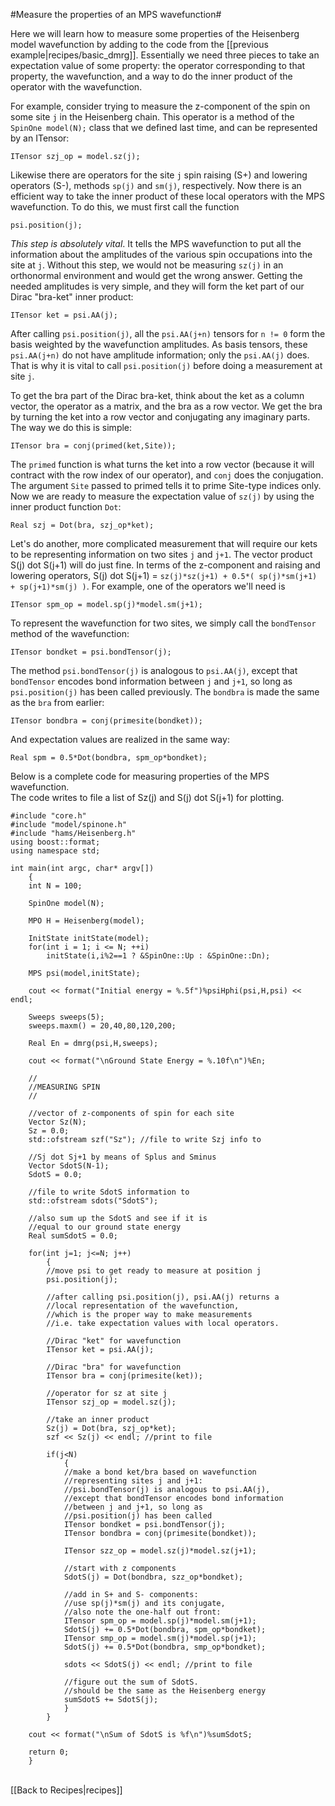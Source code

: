 #Measure the properties of an MPS wavefunction#

Here we will learn how to measure some properties of the
Heisenberg model wavefunction by adding to the code from the [[previous example|recipes/basic_dmrg]].
Essentially we need three pieces to take an expectation value of some property: the operator 
corresponding to that property, the wavefunction, and a way to do the inner
product of the operator with the wavefunction.

For example, consider trying to measure the z-component of
the spin on some site `j` in the Heisenberg chain. This operator is a method of the `SpinOne model(N);` class
that we defined last time, and can be represented by an ITensor:

    ITensor szj_op = model.sz(j);

Likewise there are operators for the site `j` spin raising (S+) and lowering operators (S-),
methods `sp(j)` and `sm(j)`, respectively.
Now there is an efficient way to take the inner product of these local operators with the MPS
wavefunction. To do this, we must first call the function

    psi.position(j);

_This step is absolutely vital_.  It tells the MPS wavefunction to put all the information
about the amplitudes of the various spin occupations into the site at `j`.
Without this step, we would not be measuring `sz(j)` in an orthonormal environment and would
get the wrong answer.  Getting the needed amplitudes is very simple, 
and they will form the ket part of our Dirac "bra-ket" inner product:

    ITensor ket = psi.AA(j);

After calling `psi.position(j)`, all the `psi.AA(j+n)` tensors for `n != 0` form
the basis weighted by the wavefunction amplitudes.
As basis tensors, these `psi.AA(j+n)` do not have amplitude information; only the `psi.AA(j)` does. 
That is why it is vital to call `psi.position(j)` before doing a measurement at site `j`.

To get the bra part of the Dirac bra-ket, think about the ket as a column vector, the operator
as a matrix, and the bra as a row vector.  We get the bra by turning the ket into a row vector and conjugating
any imaginary parts.  The way we do this is simple:

    ITensor bra = conj(primed(ket,Site));

The `primed` function is what turns the ket into a row vector (because it will contract with the 
row index of our operator), and `conj` does the conjugation. The argument `Site` passed to primed tells it
to prime Site-type indices only.
Now we are ready to measure the expectation value of `sz(j)` by using the inner product function `Dot`:

    Real szj = Dot(bra, szj_op*ket);

Let's do another, more complicated measurement that will require our kets to be representing information <!--'-->
on two sites `j` and `j+1`.  The vector product S(j) dot S(j+1) will do just fine.  In terms of the 
z-component and raising and lowering operators, S(j) dot S(j+1) = `sz(j)*sz(j+1) + 0.5*( sp(j)*sm(j+1) + sp(j+1)*sm(j) )`.
For example, one of the operators we'll need is <!--'-->

    ITensor spm_op = model.sp(j)*model.sm(j+1);

To represent the wavefunction for two sites, we simply call the `bondTensor` method of the wavefunction:

    ITensor bondket = psi.bondTensor(j); 

The method `psi.bondTensor(j)` is analogous to `psi.AA(j)`, except that 
`bondTensor` encodes bond information between `j` and `j+1`, so long as `psi.position(j)` has been called previously.
The `bondbra` is made the same as the `bra` from earlier:

    ITensor bondbra = conj(primesite(bondket));

And expectation values are realized in the same way:

    Real spm = 0.5*Dot(bondbra, spm_op*bondket);

Below is a complete code for measuring properties of the MPS wavefunction.  
The code writes to file a list of Sz(j) and S(j) dot S(j+1) for plotting.


    #include "core.h"
    #include "model/spinone.h"
    #include "hams/Heisenberg.h"
    using boost::format;
    using namespace std;

    int main(int argc, char* argv[])
        {
        int N = 100;

        SpinOne model(N);

        MPO H = Heisenberg(model);

        InitState initState(model);
        for(int i = 1; i <= N; ++i) 
            initState(i,i%2==1 ? &SpinOne::Up : &SpinOne::Dn);

        MPS psi(model,initState);

        cout << format("Initial energy = %.5f")%psiHphi(psi,H,psi) << endl;

        Sweeps sweeps(5);
        sweeps.maxm() = 20,40,80,120,200;

        Real En = dmrg(psi,H,sweeps);

        cout << format("\nGround State Energy = %.10f\n")%En;

        //
        //MEASURING SPIN
        //

        //vector of z-components of spin for each site
        Vector Sz(N);
        Sz = 0.0;
        std::ofstream szf("Sz"); //file to write Szj info to

        //Sj dot Sj+1 by means of Splus and Sminus
        Vector SdotS(N-1); 
        SdotS = 0.0;

        //file to write SdotS information to
        std::ofstream sdots("SdotS"); 

        //also sum up the SdotS and see if it is 
        //equal to our ground state energy
        Real sumSdotS = 0.0;

        for(int j=1; j<=N; j++) 
            {
            //move psi to get ready to measure at position j
            psi.position(j);

            //after calling psi.position(j), psi.AA(j) returns a 
            //local representation of the wavefunction,
            //which is the proper way to make measurements
            //i.e. take expectation values with local operators.

            //Dirac "ket" for wavefunction
            ITensor ket = psi.AA(j);

            //Dirac "bra" for wavefunction
            ITensor bra = conj(primesite(ket));

            //operator for sz at site j
            ITensor szj_op = model.sz(j);

            //take an inner product 
            Sz(j) = Dot(bra, szj_op*ket);
            szf << Sz(j) << endl; //print to file

            if(j<N) 
                { 
                //make a bond ket/bra based on wavefunction 
                //representing sites j and j+1:
                //psi.bondTensor(j) is analogous to psi.AA(j), 
                //except that bondTensor encodes bond information 
                //between j and j+1, so long as 
                //psi.position(j) has been called
                ITensor bondket = psi.bondTensor(j); 
                ITensor bondbra = conj(primesite(bondket)); 

                ITensor szz_op = model.sz(j)*model.sz(j+1); 

                //start with z components
                SdotS(j) = Dot(bondbra, szz_op*bondket);

                //add in S+ and S- components:
                //use sp(j)*sm(j) and its conjugate, 
                //also note the one-half out front:
                ITensor spm_op = model.sp(j)*model.sm(j+1);
                SdotS(j) += 0.5*Dot(bondbra, spm_op*bondket);
                ITensor smp_op = model.sm(j)*model.sp(j+1);
                SdotS(j) += 0.5*Dot(bondbra, smp_op*bondket);

                sdots << SdotS(j) << endl; //print to file

                //figure out the sum of SdotS.  
                //should be the same as the Heisenberg energy
                sumSdotS += SdotS(j); 
                }
            }

        cout << format("\nSum of SdotS is %f\n")%sumSdotS;

        return 0;
        }



<br>
[[Back to Recipes|recipes]]
